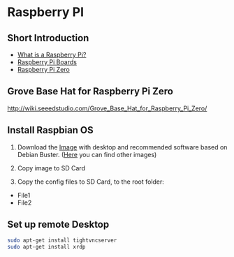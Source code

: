# Raspberry PI
## Short Introduction
- [What is a Raspberry Pi?](https://www.raspberrypi.org/help/what-%20is-a-raspberry-pi/)
- [Raspberry Pi Boards](https://www.raspberrypi.org/products/)
- [Raspberry Pi Zero](https://www.raspberrypi.org/products/raspberry-pi-zero/)



## Grove Base Hat for Raspberry Pi Zero
http://wiki.seeedstudio.com/Grove_Base_Hat_for_Raspberry_Pi_Zero/

## Install Raspbian OS
1. Download the [Image](https://downloads.raspberrypi.org/raspbian_full_latest) with desktop and recommended software based on Debian Buster.
([Here](https://www.raspberrypi.org/downloads/raspbian/) you can find other images)

2. Copy image to SD Card

3. Copy the config files to SD Card, to the root folder:
* File1
* File2




## Set up remote Desktop
```bash
sudo apt-get install tightvncserver
sudo apt-get install xrdp
```
